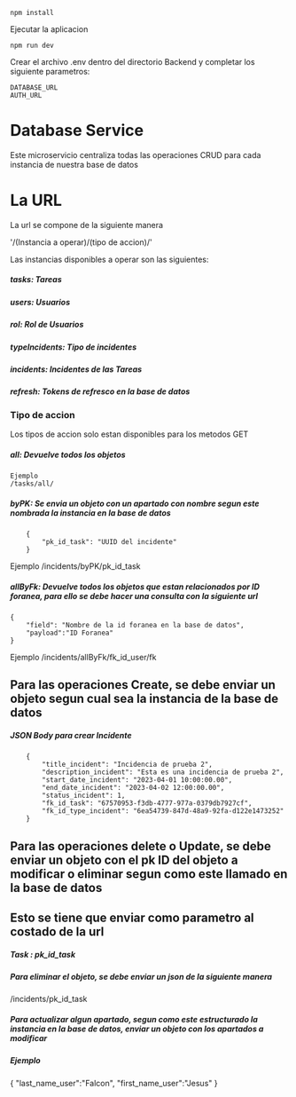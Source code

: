 ````
npm install
````
 Ejecutar la aplicacion 

````
npm run dev
````
Crear el archivo .env dentro del directorio Backend y completar los siguiente parametros:
````
DATABASE_URL
AUTH_URL
````


# Database Service

Este microservicio centraliza todas las operaciones CRUD para cada instancia de nuestra base de datos

# La URL

La url se compone de la siguiente manera

'/(Instancia a operar)/(tipo de accion)/'

Las instancias disponibles a operar son las siguientes:

##### tasks: Tareas
##### users: Usuarios
##### rol: Rol de Usuarios
##### typeIncidents: Tipo de incidentes
##### incidents: Incidentes de las Tareas
##### refresh: Tokens de refresco en la base de datos

### Tipo de accion

Los tipos de accion solo estan disponibles para los metodos GET

##### all: Devuelve todos los objetos

````
Ejemplo
/tasks/all/
````
##### byPK: Se envia un objeto con un apartado con nombre segun este nombrada la instancia en la base de datos

````
    {
        "pk_id_task": "UUID del incidente"
    }
````
Ejemplo
/incidents/byPK/pk_id_task
##### allByFk: Devuelve todos los objetos que estan relacionados por ID foranea, para ello se debe hacer una consulta con la siguiente url

````
{
    "field": "Nombre de la id foranea en la base de datos",
    "payload":"ID Foranea"
}
````
Ejemplo
/incidents/allByFk/fk_id_user/fk

## Para las operaciones Create, se debe enviar un objeto segun cual sea la instancia de la base de datos


##### JSON Body para crear Incidente

        {
            "title_incident": "Incidencia de prueba 2",
            "description_incident": "Esta es una incidencia de prueba 2",
            "start_date_incident": "2023-04-01 10:00:00.00",
            "end_date_incident": "2023-04-02 12:00:00.00",
            "status_incident": 1,
            "fk_id_task": "67570953-f3db-4777-977a-0379db7927cf",
            "fk_id_type_incident": "6ea54739-847d-48a9-92fa-d122e1473252"
        }

## Para las operaciones delete o Update, se debe enviar un objeto con el pk ID del objeto a modificar o eliminar segun como este llamado en la base de datos
## Esto se tiene que enviar como parametro al costado de la url

##### Task : pk_id_task

##### Para eliminar el objeto, se debe enviar un json de la siguiente manera

/incidents/pk_id_task

##### Para actualizar algun apartado, segun como este estructurado la instancia en la base de datos, enviar un objeto con los apartados a modificar
##### Ejemplo

{
    "last_name_user":"Falcon",
    "first_name_user":"Jesus"
}